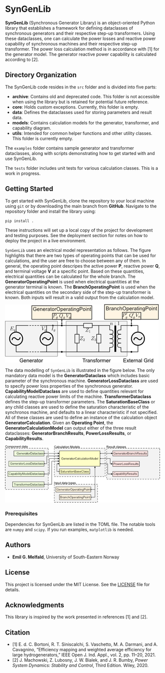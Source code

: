 # SynGenLib

**SynGenLib** (Synchronous Generator Library) is an object-oriented Python library that establishes a framework for defining dataclasses of synchronous generators and their respective step-up transformers. Using these dataclasses, one can calculate the power losses and reactive power capability of synchronous machines and their respective step-up transformer. The power loss calculation method is in accordance with [1] for the generator model. The generator reactive power capability is calculated according to [2].

## Directory Organization

The SynGenLib code resides in the `src` folder and is divided into five parts:

- **archive**: Contains old and deprecated code. This folder is not accessible when using the library but is retained for potential future reference.
- **core**: Holds custom exceptions. Currently, this folder is empty.
- **data**: Defines the dataclasses used for storing parameters and result data.
- **models**: Contains calculation models for the generator, transformer, and capability diagram.
- **utils**: Intended for common helper functions and other utility classes. This folder is currently empty.

The `examples` folder contains sample generator and transformer dataclasses, along with scripts demonstrating how to get started with and use SynGenLib.

The `tests` folder includes unit tests for various calculation classes. This is a work in progress.

## Getting Started

To get started with SynGenLib, clone the repository to your local machine using `git` or by downloading the main branch from **GitHub**. Navigate to the repository folder and install the library using:

```bash
pip install .
```

These instructions will set up a local copy of the project for development and testing purposes. See the deployment section for notes on how to deploy the project in a live environment.

`SynGenLib` uses an electrical model representation as follows. The figure highlights that there are two types of operating points that can be used for calculations, and the user are free to choose between any of them. In general, the operating point descripes the active power **P**, reactive power **Q**, and terminal voltage **V** at a specific point. Based on these quantities, electrical quantities can be calculated for the whole branch. The **GeneratorOperatingPoint** is used when electrical quantities at the generator terminal is known. The **BranchOperatingPoint** is used when the electrical quantities on the secondary side of the step-up transformer is known. Both inputs will result in a valid output from the calculation model.

![Figure 1](figures/electrical_overview.png "The electrical model used to represent the generator branch. The illustration does not show the inner calculation procedure for the generator.")

The data modelling of `SynGenLib` is illustrated in the figure below. The only mandatory data model is the **GeneratorDataclass** which includes basic parameter of the synchronous machine. **GeneratorLossDataclass** are used to specify power loss properties of the synchronous generator. **CapabilityModelDataclass** are used to define quantities relevant for calculating reactive power limits of the machine. **TransformerDataclass** defines the step-up transformer parameters. The **SaturationBaseClass** or any child classes are used to define the saturation characteristic of the synchronos machine, and defaults to a linear characteristic if not specified. All of these classes are used to define an instance of the calculation object **GeneratorCalculation**. Given an **Operating Point**, the **GeneratorCalculationModel** can output either of the three result dataclasses: **GeneratorBranchResults**, **PowerLossResults**, or **CapabilityResults**.

![Figure 2](figures/program_overview.png "An illustration of the data modelling of SynGenLib.")

### Prerequisites

Dependencies for SynGenLib are listed in the TOML file. The notable tools are `numpy` and `scipy`. If you run examples, `matplotlib` is needed.

## Authors

- **Emil G. Melfald**, University of South-Eastern Norway

## License

This project is licensed under the MIT License. See the [LICENSE](./LICENSE) file for details.

## Acknowledgments

This library is inspired by the work presented in references [1] and [2].

## Citation

- [1] E. d. C. Bortoni, R. T. Siniscalchi, S. Vaschetto, M. A. Darmani, and A. Cavagnino, “Efficiency mapping and weighted average efficiency for large hydrogenerators,” IEEE Open J. Ind. Appl., vol. 2, pp. 11–20, 2021.
- [2] J. Machowski, Z. Lubosny, J. W. Bialek, and J. R. Bumby, *Power System Dynamics: Stability and Control*, Third Edition. Wiley, 2020.
